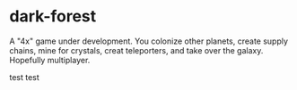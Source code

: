 # dark-forest
A "4x" game under development.
You colonize other planets, create supply chains, mine for crystals, creat teleporters, and take over the galaxy.
Hopefully multiplayer.

test
test
